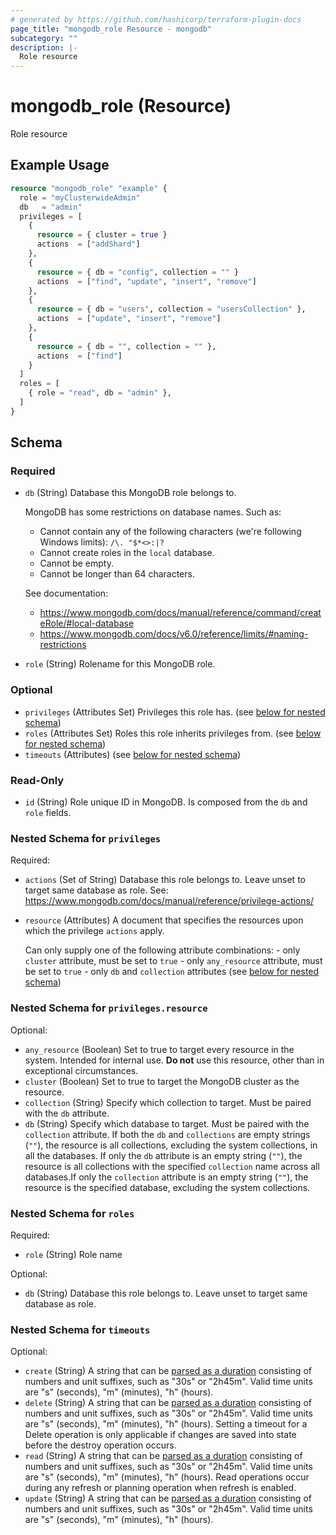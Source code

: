 ```yaml
---
# generated by https://github.com/hashicorp/terraform-plugin-docs
page_title: "mongodb_role Resource - mongodb"
subcategory: ""
description: |-
  Role resource
---
```


# mongodb_role (Resource)

Role resource

## Example Usage

```terraform
resource "mongodb_role" "example" {
  role = "myClusterwideAdmin"
  db   = "admin"
  privileges = [
    {
      resource = { cluster = true }
      actions  = ["addShard"]
    },
    {
      resource = { db = "config", collection = "" }
      actions  = ["find", "update", "insert", "remove"]
    },
    {
      resource = { db = "users", collection = "usersCollection" },
      actions  = ["update", "insert", "remove"]
    },
    {
      resource = { db = "", collection = "" },
      actions  = ["find"]
    }
  ]
  roles = [
    { role = "read", db = "admin" },
  ]
}
```

<!-- schema generated by tfplugindocs -->
## Schema

### Required

- `db` (String) Database this MongoDB role belongs to.

  MongoDB has some restrictions on database names. Such as:

  - Cannot contain any of the following characters (we're following Windows limits): `/\. "$*<>:|?`
  - Cannot create roles in the `local` database.
  - Cannot be empty.
  - Cannot be longer than 64 characters.

  See documentation:

  - <https://www.mongodb.com/docs/manual/reference/command/createRole/#local-database>
  - <https://www.mongodb.com/docs/v6.0/reference/limits/#naming-restrictions>
- `role` (String) Rolename for this MongoDB role.

### Optional

- `privileges` (Attributes Set) Privileges this role has. (see [below for nested schema](#nestedatt--privileges))
- `roles` (Attributes Set) Roles this role inherits privileges from. (see [below for nested schema](#nestedatt--roles))
- `timeouts` (Attributes) (see [below for nested schema](#nestedatt--timeouts))

### Read-Only

- `id` (String) Role unique ID in MongoDB. Is composed from the `db` and `role` fields.

<a id="nestedatt--privileges"></a>
### Nested Schema for `privileges`

Required:

- `actions` (Set of String) Database this role belongs to. Leave unset to target same database as role.
  See: <https://www.mongodb.com/docs/manual/reference/privilege-actions/>
- `resource` (Attributes) A document that specifies the resources upon which the privilege `actions` apply.

  Can only supply one of the following attribute combinations:  - only `cluster` attribute, must be set to `true`  - only `any_resource` attribute, must be set to `true`  - only `db` and `collection` attributes (see [below for nested schema](#nestedatt--privileges--resource))

<a id="nestedatt--privileges--resource"></a>
### Nested Schema for `privileges.resource`

Optional:

- `any_resource` (Boolean) Set to true to target every resource in the system. Intended for internal use. **Do not** use this resource, other than in exceptional circumstances.
- `cluster` (Boolean) Set to true to target the MongoDB cluster as the resource.
- `collection` (String) Specify which collection to target. Must be paired with the `db` attribute.
- `db` (String) Specify which database to target. Must be paired with the `collection` attribute. If both the `db` and `collections` are empty strings (`""`), the resource is all collections, excluding the system collections, in all the databases. If only the `db` attribute is an empty string (`""`), the resource is all collections with the specified `collection` name across all databases.If only the `collection` attribute is an empty string (`""`), the resource is the specified database, excluding the system collections.



<a id="nestedatt--roles"></a>
### Nested Schema for `roles`

Required:

- `role` (String) Role name

Optional:

- `db` (String) Database this role belongs to. Leave unset to target same database as role.


<a id="nestedatt--timeouts"></a>
### Nested Schema for `timeouts`

Optional:

- `create` (String) A string that can be [parsed as a duration](https://pkg.go.dev/time#ParseDuration) consisting of numbers and unit suffixes, such as "30s" or "2h45m". Valid time units are "s" (seconds), "m" (minutes), "h" (hours).
- `delete` (String) A string that can be [parsed as a duration](https://pkg.go.dev/time#ParseDuration) consisting of numbers and unit suffixes, such as "30s" or "2h45m". Valid time units are "s" (seconds), "m" (minutes), "h" (hours). Setting a timeout for a Delete operation is only applicable if changes are saved into state before the destroy operation occurs.
- `read` (String) A string that can be [parsed as a duration](https://pkg.go.dev/time#ParseDuration) consisting of numbers and unit suffixes, such as "30s" or "2h45m". Valid time units are "s" (seconds), "m" (minutes), "h" (hours). Read operations occur during any refresh or planning operation when refresh is enabled.
- `update` (String) A string that can be [parsed as a duration](https://pkg.go.dev/time#ParseDuration) consisting of numbers and unit suffixes, such as "30s" or "2h45m". Valid time units are "s" (seconds), "m" (minutes), "h" (hours).
